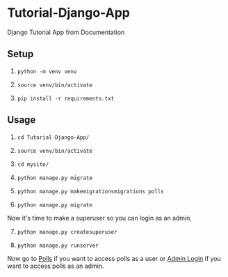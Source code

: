 # Tutorial-Django-App
Django Tutorial App from Documentation

## Setup

1. ```python -m venv venv```

2. ```source venv/bin/activate```

3. ```pip install -r requirements.txt```

## Usage

1. ```cd Tutorial-Django-App/```

2. ```source venv/bin/activate```

3. ```cd mysite/```

4. ```python manage.py migrate```

5. ```python manage.py makemigrationsmigrations polls```

6. ```python manage.py migrate```

Now it's time to make a superuser so you can login as an admin,

7. ```python manage.py createsuperuser```

8. ```python manage.py runserver```

Now go to [Polls](http://localhost:8000/polls/) if you want to access polls as a user or [Admin Login](http://localhost:8000/admin/) if you want to access polls as an admin.